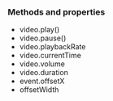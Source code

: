### Methods and properties

-  video.play()
-  video.pause()
-  video.playbackRate
-  video.currentTime
-  video.volume
-  video.duration
-  event.offsetX
-  offsetWidth
